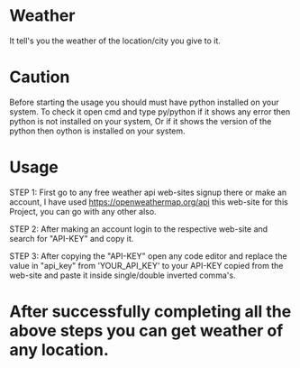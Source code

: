 # Weather

It tell's you the weather of the location/city you give to it.

# Caution

Before starting the usage you should must have python installed on your system.
To check it open cmd and type py/python if it shows any error then python is not installed on your system, Or if it shows the version of 
the python then oython is installed on your system.

# Usage

STEP 1:
    First go to any free weather api web-sites signup there or make an account, I have used https://openweathermap.org/api this web-site
    for this Project, you can go with any other also.

STEP 2:
    After making an account login to the respective web-site and search for "API-KEY" and copy it.

STEP 3:
    After copying the "API-KEY" open any code editor and replace the value in "api_key" from 'YOUR_API_KEY' to your API-KEY copied from the
    web-site and paste it inside single/double inverted comma's.
 
# After successfully completing all the above steps you can get weather of any location. 
